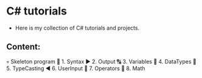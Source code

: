 # C# tutorials

* Here is my collection of C# tutorials and projects.

## Content:
💀 Skeleton program
📝 1. Syntax
▶️ 2. Output
🔠 3. Variables
🔣 4. DataTypes
💱 5. TypeCasting
◀️ 6. UserInput
🔣 7. Operators
🧮 8. Math

